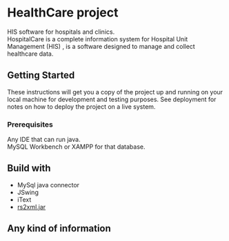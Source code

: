 # HealthCare project
HIS software for hospitals and clinics.  
HospitalCare is a complete information system for Hospital Unit Management (HIS) , is a software designed to manage and collect healthcare data.  

## Getting Started
These instructions will get you a copy of the project up and running on your local machine for development and testing purposes. See deployment for notes on how to deploy the project on a live system.  

### Prerequisites
Any IDE that can run java.    
MySQL Workbench or XAMPP for that database. 

## Build with
+ MySql java connector  
+ JSwing  
+ iText  
+ [rs2xml.jar](http://helpstoprogramming.blogspot.com/2014/10/show-database-data-with-table.html)  

## Any kind of information

